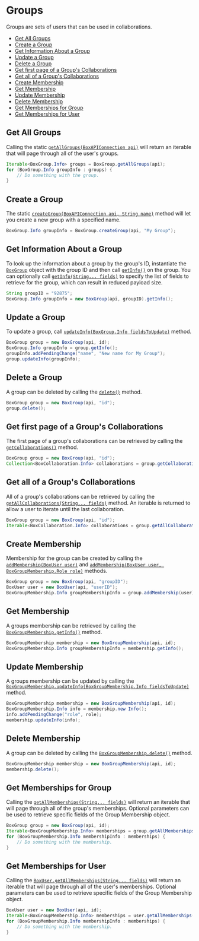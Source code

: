 Groups
======

Groups are sets of users that can be used in collaborations.

<!-- START doctoc generated TOC please keep comment here to allow auto update -->
<!-- DON'T EDIT THIS SECTION, INSTEAD RE-RUN doctoc TO UPDATE -->


- [Get All Groups](#get-all-groups)
- [Create a Group](#create-a-group)
- [Get Information About a Group](#get-information-about-a-group)
- [Update a Group](#update-a-group)
- [Delete a Group](#delete-a-group)
- [Get first page of a Group's Collaborations](#get-a-groups-collaborations)
- [Get all of a Group's Collaborations](#get-all-a-groups-collaborations)
- [Create Membership](#create-membership)
- [Get Membership](#get-membership)
- [Update Membership](#update-membership)
- [Delete Membership](#delete-membership)
- [Get Memberships for Group](#get-memberships-for-group)
- [Get Memberships for User](#get-memberships-for-user)

<!-- END doctoc generated TOC please keep comment here to allow auto update -->

Get All Groups
--------------

Calling the static [`getAllGroups(BoxAPIConnection api)`][get-all-groups] will
return an iterable that will page through all of the user's groups.

<!-- sample get_groups -->
```java
Iterable<BoxGroup.Info> groups = BoxGroup.getAllGroups(api);
for (BoxGroup.Info groupInfo : groups) {
    // Do something with the group.
}
```

[get-all-groups]: http://opensource.box.com/box-java-sdk/javadoc/com/box/sdk/BoxGroup.html#getAllGroups-com.box.sdk.BoxAPIConnection-

Create a Group
--------------

The static [`createGroup(BoxAPIConnection api, String name)`][create-group] method will
let you create a new group with a specified name.

<!-- sample post_groups -->
```java
BoxGroup.Info groupInfo = BoxGroup.createGroup(api, "My Group");
```

[create-group]: http://opensource.box.com/box-java-sdk/javadoc/com/box/sdk/BoxGroup.html#createGroup-com.box.sdk.BoxAPIConnection-java.lang.String-

Get Information About a Group
-----------------------------

To look up the information about a group by the group's ID, instantiate the [`BoxGroup`][group-object]
object with the group ID and then call [`getInfo()`][get-info] on the group.  You can optionally call
[`getInfo(String... fields)`][get-info-fields] to specify the list of fields to retrieve for the group,
which can result in reduced payload size.

<!-- sample get_groups_id -->
```java
String groupID = "92875";
BoxGroup.Info groupInfo = new BoxGroup(api, groupID).getInfo();
```

[group-object]: http://opensource.box.com/box-java-sdk/javadoc/com/box/sdk/BoxGroup.html
[get-info]: http://opensource.box.com/box-java-sdk/javadoc/com/box/sdk/BoxGroup.html#getInfo--
[get-info-fields]: http://opensource.box.com/box-java-sdk/javadoc/com/box/sdk/BoxGroup.html#getInfo-java.lang.String...-

Update a Group
--------------

To update a group, call [`updateInfo(BoxGroup.Info fieldsToUpdate)`][update-group] method.

<!-- sample put_groups_id -->
```java
BoxGroup group = new BoxGroup(api, id);
BoxGroup.Info groupInfo = group.getInfo();
groupInfo.addPendingChange("name", "New name for My Group");
group.updateInfo(groupInfo);
```

[update-group]: http://opensource.box.com/box-java-sdk/javadoc/com/box/sdk/BoxGroup.html#updateInfo-com.box.sdk.BoxGroup.Info-


Delete a Group
--------------

A group can be deleted by calling the [`delete()`][delete] method.

<!-- sample delete_groups_id -->
```java
BoxGroup group = new BoxGroup(api, "id");
group.delete();
```

[delete]: http://opensource.box.com/box-java-sdk/javadoc/com/box/sdk/BoxGroup.html#delete--

Get first page of a Group's Collaborations
---------------------------

The first page of a group's collaborations can be retrieved by calling the [`getCollaborations()`][get-collaborations] method.

<!-- sample get_groups_id_collaborations -->
```java
BoxGroup group = new BoxGroup(api, "id");
Collection<BoxCollaboration.Info> collaborations = group.getCollaborations();
```

[get-collaborations]: http://opensource.box.com/box-java-sdk/javadoc/com/box/sdk/BoxGroup.html#getCollaborations--

Get all of a Group's Collaborations
---------------------------

All of a group's collaborations can be retrieved by calling the [`getAllCollaborations(String... fields)`][get-all-collaborations] method.
An iterable is returned to allow a user to iterate until the last collaboration.

```java
BoxGroup group = new BoxGroup(api, "id");
Iterable<BoxCollaboration.Info> collaborations = group.getAllCollaborations();
```

[get-all-collaborations]: http://opensource.box.com/box-java-sdk/javadoc/com/box/sdk/BoxGroup.html#getAllCollaborations--

Create Membership
---------------

Membership for the group can be created by calling the
[`addMembership(BoxUser user)`][add-membership] and
[`addMembership(BoxUser user, BoxGroupMembership.Role role)`][add-membership2] methods.

<!-- sample post_group_memberships -->
```java
BoxGroup group = new BoxGroup(api, "groupID");
BoxUser user = new BoxUser(api, "userID");
BoxGroupMembership.Info groupMembershipInfo = group.addMembership(user);
```

[add-membership]: http://opensource.box.com/box-java-sdk/javadoc/com/box/sdk/BoxGroup.html#addMembership-com.box.sdk.BoxUser-
[add-membership2]: http://opensource.box.com/box-java-sdk/javadoc/com/box/sdk/BoxGroup.html#addMembership-com.box.sdk.BoxUser-com.box.sdk.BoxGroupMembership.Role-

Get Membership
---------------

A groups membership can be retrieved by calling the [`BoxGroupMembership.getInfo()`][get-membership] method.

<!-- sample get_group_memberships_id -->
```java
BoxGroupMembership membership = new BoxGroupMembership(api, id);
BoxGroupMembership.Info groupMembershipInfo = membership.getInfo();
```

[get-membership]: http://opensource.box.com/box-java-sdk/javadoc/com/box/sdk/BoxGroupMembership.html#getInfo--

Update Membership
---------------

A groups membership can be updated by calling the
[`BoxGroupMembership.updateInfo(BoxGroupMembership.Info fieldsToUpdate)`][update-membership] method.

<!-- sample put_group_memberships_id -->
```java
BoxGroupMembership membership = new BoxGroupMembership(api, id);
BoxGroupMembership.Info info = membership.new Info();
info.addPendingChange("role", role);
membership.updateInfo(info);
```

[update-membership]: http://opensource.box.com/box-java-sdk/javadoc/com/box/sdk/BoxGroupMembership.html#updateInfo-com.box.sdk.BoxGroupMembership.Info-

Delete Membership
---------------

A group can be deleted by calling the [`BoxGroupMembership.delete()`][delete-membership] method.

<!-- sample delete_group_memberships_id -->
```java
BoxGroupMembership membership = new BoxGroupMembership(api, id);
membership.delete();
```

[delete-membership]: http://opensource.box.com/box-java-sdk/javadoc/com/box/sdk/BoxGroupMembership.html#delete--

Get Memberships for Group
---------------

Calling the [`getAllMemberships(String... fields)`][get-memberships-for-group] will return an iterable that will page through all of the group's memberships.
Optional parameters can be used to retrieve specific fields of the Group Membership object.

<!-- sample get_groups_id_memberships -->
```java
BoxGroup group = new BoxGroup(api, id);
Iterable<BoxGroupMembership.Info> memberships = group.getAllMemberships();
for (BoxGroupMembership.Info membershipInfo : memberships) {
    // Do something with the membership.
}
```

[get-memberships-for-group]: http://opensource.box.com/box-java-sdk/javadoc/com/box/sdk/BoxGroup.html#getAllMemberships-java.lang.String...-

Get Memberships for User
---------------

Calling the [`BoxUser.getAllMemberships(String... fields)`][get-memberships-for-user] will return an iterable that will page through all of the user's memberships.
Optional parameters can be used to retrieve specific fields of the Group Membership object.

<!-- sample get_users_id_memberships -->
```java
BoxUser user = new BoxUser(api, id);
Iterable<BoxGroupMembership.Info> memberships = user.getAllMemberships();
for (BoxGroupMembership.Info membershipInfo : memberships) {
    // Do something with the membership.
}
```

[get-memberships-for-user]: http://opensource.box.com/box-java-sdk/javadoc/com/box/sdk/BoxUser.html#getAllMemberships-java.lang.String...-
